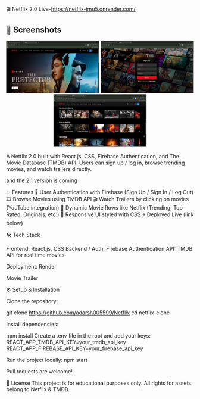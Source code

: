🎬 Netflix 2.0
Live-https://netflix-jmu5.onrender.com/

## 📸 Screenshots  

<p align="center">
  <img src="./src/assets/home.png" alt="Home Page" width="250"/>
  <img src="./src/assets/Screenshot%20(187).png" alt="Login Page" width="250"/>
  <img src="./src/assets/list.png" alt="Trailer" width="250"/>
</p>

A Netflix 2.0 built with React.js, CSS, Firebase Authentication, and The Movie Database (TMDB) API.
Users can sign up / log in, browse trending movies, and watch trailers directly.

and the 2.1 version is coming

✨ Features
🔐 User Authentication with Firebase (Sign Up / Sign In / Log Out)
🎞️ Browse Movies using TMDB API
🎬 Watch Trailers by clicking on movies (YouTube integration)
🔎 Dynamic Movie Rows like Netflix (Trending, Top Rated, Originals, etc.)
🎨 Responsive UI styled with CSS
⚡ Deployed Live (link below)

🛠️ Tech Stack

Frontend: React.js, CSS
Backend / Auth: Firebase Authentication
API: TMDB API for real time movies

Deployment: Render

Movie Trailer

⚙️ Setup & Installation

Clone the repository:

git clone https://github.com/adarsh005599/Netflix
cd netflix-clone

Install dependencies:

npm install
Create a .env file in the root and add your keys:
REACT_APP_TMDB_API_KEY=your_tmdb_api_key
REACT_APP_FIREBASE_API_KEY=your_firebase_api_key

Run the project locally:
npm start

Pull requests are welcome!

📜 License
This project is for educational purposes only. All rights for assets belong to Netflix & TMDB.
